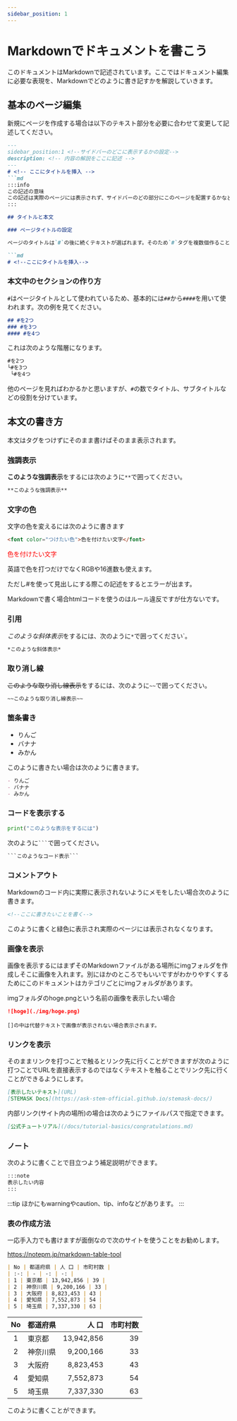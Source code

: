 ```yaml
---
sidebar_position: 1
---
```


# Markdownでドキュメントを書こう

このドキュメントはMarkdownで記述されています。ここではドキュメント編集に必要な表現を、Markdownでどのように書き記すかを解説していきます。

## 基本のページ編集

新規にページを作成する場合は以下のテキスト部分を必要に合わせて変更して記述してください。

```md
---
sidebar_position:1 <!--サイドバーのどこに表示するかの設定-->
description: <!-- 内容の解説をここに記述 -->
---
# <!-- ここにタイトルを挿入 -->
```md
:::info
この記述の意味
この記述は実際のページには表示されず、サイドバーのどの部分にこのページを配置するかなどの情報を宣言する部分です。
:::

## タイトルと本文

### ページタイトルの設定

ページのタイトルは`#`の後に続くテキストが選ばれます。そのため`#`タグを複数個作ることは望ましくないです。

```md
# <!--ここにタイトルを挿入-->
```

### 本文中のセクションの作り方

`#`はページタイトルとして使われているため、基本的には`##`から`####`を用いて使われます。次の例を見てください。

```md
## #を2つ
### #を3つ
#### #を4つ
```

これは次のような階層になります。

```md
#を2つ
└#を3つ
 └#を4つ
```

他のページを見ればわかるかと思いますが、`#`の数でタイトル、サブタイトルなどの役割を分けています。

## 本文の書き方

本文はタグをつけずにそのまま書けばそのまま表示されます。

### 強調表示

**このような強調表示**をするには次のように`**`で囲ってください。

```md
**このような強調表示**
```

### 文字の色

文字の色を変えるには次のように書きます

```md
<font color="つけたい色">色を付けたい文字</font>
```

<font color="red"> 色を付けたい文字 </font>

英語で色を打つだけでなくRGBや16進数も使えます。

ただし#を使って見出しにする際この記述をするとエラーが出ます。

Markdownで書く場合htmlコードを使うのはルール違反ですが仕方ないです。

### 引用

*このような斜体表示*をするには、次のように`*`で囲ってください`。

```md
*このような斜体表示*
```

### 取り消し線

~~このような取り消し線表示~~をするには、次のように`~~`で囲ってください。

```md
~~このような取り消し線表示~~
```

### 箇条書き

- りんご
- バナナ
- みかん

このように書きたい場合は次のように書きます。

```md
- りんご
- バナナ
- みかん
```

### コードを表示する

```python
print("このような表示をするには")
```

次のように` ``` `で囲ってください。

```md
```このようなコード表示```
```

### コメントアウト

Markdownのコード内に実際に表示されないようにメモをしたい場合次のように書きます。

```md
<!--ここに書きたいことを書く-->
```
このように書くと緑色に表示され実際のページには表示されなくなります。
<!--見えないぜイェイ-->

### 画像を表示

画像を表示するにはまずそのMarkdownファイルがある場所にimgフォルダを作成しそこに画像を入れます。別にほかのところでもいいですがわかりやすくするためにこのドキュメントはカテゴリごとにimgフォルダがあります。

imgフォルダのhoge.pngという名前の画像を表示したい場合

```md
![hoge](./img/hoge.png)
```

`[]の中は代替テキストで画像が表示されない場合表示されます。`

### リンクを表示

そのままリンクを打つことで触るとリンク先に行くことができますが次のように打つことでURLを直接表示するのではなくテキストを触ることでリンク先に行くことができるようにします。

```md
[表示したいテキスト](URL)
[STEMASK Docs](https://ask-stem-official.github.io/stemask-docs/)
```

内部リンク(サイト内の場所)の場合は次のようにファイルパスで指定できます。

```md
[公式チュートリアル](/docs/tutorial-basics/congratulations.md)
```

### ノート

次のように書くことで目立つよう補足説明ができます。

```md
:::note
表示したい内容
:::
```

:::tip
ほかにもwarningやcaution、tip、infoなどがあります。
:::

### 表の作成方法

一応手入力でも書けますが面倒なので次のサイトを使うことをお勧めします。

https://notepm.jp/markdown-table-tool

```md
| No | 都道府県 | 人 口 | 市町村数 |
| :-: | - | -: | -: |
| 1 | 東京都 | 13,942,856 | 39 |
| 2 | 神奈川県 | 9,200,166 | 33 |
| 3 | 大阪府 | 8,823,453 | 43 |
| 4 | 愛知県 | 7,552,873 | 54 |
| 5 | 埼玉県 | 7,337,330 | 63 |
```

| No | 都道府県 | 人 口 | 市町村数 |
| :-: | - | -: | -: |
| 1 | 東京都 | 13,942,856 | 39 |
| 2 | 神奈川県 | 9,200,166 | 33 |
| 3 | 大阪府 | 8,823,453 | 43 |
| 4 | 愛知県 | 7,552,873 | 54 |
| 5 | 埼玉県 | 7,337,330 | 63 |

このように書くことができます。
